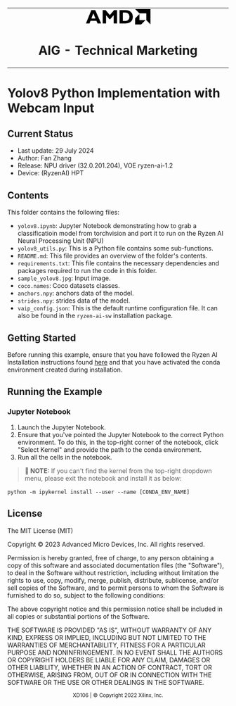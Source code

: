 <!--
Copyright © 2024 Advanced Micro Devices, Inc. All rights reserved.
SPDX-License-Identifier: MIT

Author: Fan Zhang, AMD-Xilinx
-->

<table class="sphinxhide" width="100%">
 <tr width="100%">
    <td align="center"><img src="https://raw.githubusercontent.com/Xilinx/Image-Collateral/main/xilinx-logo.png" width="30%"/><h1> AIG - Technical Marketing </h1>
    </td>
 </tr>
</table>

# Yolov8 Python Implementation with Webcam Input


## Current Status

- Last update:  29 July 2024
- Author:       Fan Zhang
- Release:      NPU driver (32.0.201.204), VOE ryzen-ai-1.2
- Device:       (RyzenAI) HPT

## Contents

This folder contains the following files:

- `yolov8.ipynb`: Jupyter Notebook demonstrating how to grab a classificatioin model from torchvision and port it to run on the Ryzen AI Neural Processing Unit (NPU)
- `yolov8_utils.py`: This is a Python file contains some sub-functions.
- `README.md`: This file provides an overview of the folder's contents.
- `requirements.txt`: This file contains the necessary dependencies and packages required to run the code in this folder.
- `sample_yolov8.jpg`: Input image.
- `coco.names`: Coco datasets classes.
- `anchors.npy`: anchors data of the model.
- `strides.npy`: strides data of the model.
- `vaip_config.json`: This is the default runtime configuration file. It can also be found in the `ryzen-ai-sw` installation package.

## Getting Started

Before running this example, ensure that you have followed the Ryzen AI Installation instructions found [here](https://ryzenai.docs.amd.com/en/latest/inst.html) and that you have activated the conda environment created during installation.

## Running the Example

### Jupyter Notebook

1. Launch the Jupyter Notebook.
2. Ensure that you've pointed the Jupyter Notebook to the correct Python environment. To do this, in the top-right corner of the notebook, click "Select Kernel" and provide the path to the conda environment.
3. Run all the cells in the notebook.

>**:pushpin: NOTE:** If you can't find the kernel from the top-right dropdown menu, please exit the notebook and install it as below:

```
python -m ipykernel install --user --name [CONDA_ENV_NAME]
```

## License

The MIT License (MIT)

Copyright © 2023 Advanced Micro Devices, Inc. All rights reserved.

Permission is hereby granted, free of charge, to any person obtaining a copy
of this software and associated documentation files (the "Software"), to deal
in the Software without restriction, including without limitation the rights
to use, copy, modify, merge, publish, distribute, sublicense, and/or sell
copies of the Software, and to permit persons to whom the Software is
furnished to do so, subject to the following conditions:

The above copyright notice and this permission notice shall be included in all
copies or substantial portions of the Software.

THE SOFTWARE IS PROVIDED "AS IS", WITHOUT WARRANTY OF ANY KIND, EXPRESS OR
IMPLIED, INCLUDING BUT NOT LIMITED TO THE WARRANTIES OF MERCHANTABILITY,
FITNESS FOR A PARTICULAR PURPOSE AND NONINFRINGEMENT. IN NO EVENT SHALL THE
AUTHORS OR COPYRIGHT HOLDERS BE LIABLE FOR ANY CLAIM, DAMAGES OR OTHER
LIABILITY, WHETHER IN AN ACTION OF CONTRACT, TORT OR OTHERWISE, ARISING FROM,
OUT OF OR IN CONNECTION WITH THE SOFTWARE OR THE USE OR OTHER DEALINGS IN THE
SOFTWARE.


<p align="center"><sup>XD106 | © Copyright 2022 Xilinx, Inc.</sup></p>
